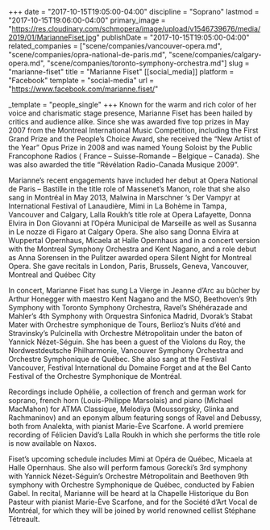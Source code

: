 +++
date = "2017-10-15T19:05:00-04:00"
discipline = "Soprano"
lastmod = "2017-10-15T19:06:00-04:00"
primary_image = "https://res.cloudinary.com/schmopera/image/upload/v1546739676/media/2019/01/MarianneFiset.jpg"
publishDate = "2017-10-15T19:05:00-04:00"
related_companies = ["scene/companies/vancouver-opera.md", "scene/companies/opra-national-de-paris.md", "scene/companies/calgary-opera.md", "scene/companies/toronto-symphony-orchestra.md"]
slug = "marianne-fiset"
title = "Marianne Fiset"
[[social_media]]
platform = "Facebook"
template = "social-media"
url = "https://www.facebook.com/marianne.fiset/"

_template = "people_single"
+++
Known for the warm and rich color of her voice and charismatic stage presence, Marianne Fiset has been hailed by critics and audience alike. Since she was awarded five top prizes in May 2007 from the Montreal International Music Competition, including the First Grand Prize and the People’s Choice Award, she received the “New Artist of the Year” Opus Prize in 2008 and was named Young Soloist by the Public Francophone Radios ( France – Suisse-Romande – Belgique – Canada). She was also awarded the title “Révélation Radio-Canada Musique 2009”.

Marianne’s recent engagements have included her debut at Opera National de Paris – Bastille in the title role of Massenet’s Manon, role that she also sang in Montréal in May 2013, Malwina in Marschner ‘s Der Vampyr at International Festival of Lanaudière, Mimi in La Bohème in Tampa, Vancouver and Calgary, Lalla Roukh’s title role at Opera Lafayette, Donna Elvira in Don Giovanni at l’Opéra Municipal de Marseille as well as Susanna in Le nozze di Figaro at Calgary Opera. She also sang Donna Elvira at Wuppertal Opernhaus, Micaela at Halle Opernhaus and in a concert version with the Montreal Symphony Orchestra and Kent Nagano, and a role debut as Anna Sorensen in the Pulitzer awarded opera Silent Night for Montreal Opera. She gave recitals in London, Paris, Brussels, Geneva, Vancouver, Montreal and Québec City

In concert, Marianne Fiset has sung La Vierge in Jeanne d’Arc au bûcher by Arthur Honegger with maestro Kent Nagano and the MSO, Beethoven’s 9th Symphony with Toronto Symphony Orchestra, Ravel’s Shéhérazade and Mahler’s 4th Symphony with Orquestra Sinfonica Madrid, Dvorak’s Stabat Mater with Orchestre symphonique de Tours, Berlioz’s Nuits d’été and Stravinsky’s Pulcinella with Orchestre Métropolitain under the baton of Yannick Nézet-Séguin. She has been a guest of the Violons du Roy, the Nordwestdeutsche Philharmonie, Vancouver Symphony Orchestra and Orchestre Symphonique de Québec. She also sang at the Festival Vancouver, Festival International du Domaine Forget and at the Bel Canto Festival of the Orchestre Symphonique de Montréal.

Recordings include Ophélie, a collection of french and german work for soprano, french horn (Louis-Philippe Marsolais) and piano (Michael MacMahon) for ATMA Classique, Melodiya (Moussorgsky, Glinka and Rachmaninov) and an eponym album featuring songs of Ravel and Debussy, both from Analekta, with pianist Marie-Ève Scarfone. A world premiere recording of Félicien David’s Lalla Roukh in which she performs the title role is now available on Naxos.

Fiset’s upcoming schedule includes Mimi at Opéra de Québec, Micaela at Halle Opernhaus. She also will perform famous Gorecki’s 3rd symphony with Yannick Nézet-Séguin’s Orchestre Métropolitain and Beethoven 9th symphony with Orchestre Symphonique de Québec, conducted by Fabien Gabel. In recital, Marianne will be heard at la Chapelle Historique du Bon Pasteur with pianist Marie-Ève Scarfone, and for the Société d’Art Vocal de Montréal, for which they will be joined by world renowned cellist Stéphane Tétreault.